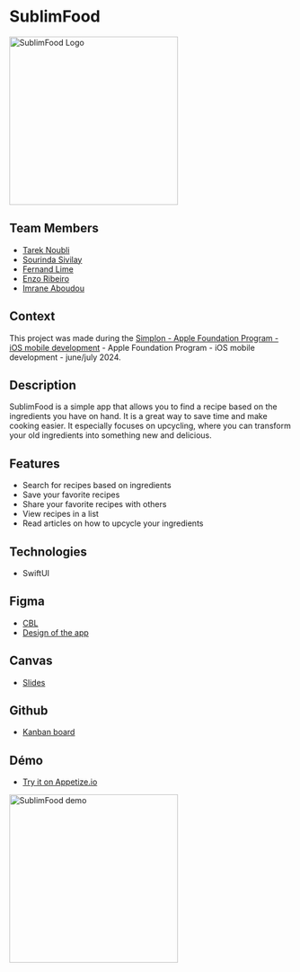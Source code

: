 # SublimFood

<img src="https://github.com/LinFeiLong/sublimfood/assets/6100043/b4d200f3-b24f-461e-b9aa-cc4b2c957515" alt="SublimFood Logo" width="300">

## Team Members
- [Tarek Noubli](https://github.com/Tarek-D)
- [Sourinda Sivilay](https://github.com/Riindaa)
- [Fernand Lime](https://github.com/LinFeiLong)
- [Enzo Ribeiro](https://github.com/EnzoR-9)
- [Imrane Aboudou](https://github.com/Imrane31)

## Context
This project was made during the [Simplon - Apple Foundation Program - iOS mobile development](https://simplon.co/formation/foundation/24) - Apple Foundation Program - iOS mobile development - june/july 2024.

## Description
SublimFood is a simple app that allows you to find a recipe based on the ingredients you have on hand. It is a great way to save time and make cooking easier. It especially focuses on upcycling, where you can transform your old ingredients into something new and delicious.

## Features
- Search for recipes based on ingredients
- Save your favorite recipes
- Share your favorite recipes with others
- View recipes in a list
- Read articles on how to upcycle your ingredients

## Technologies
- SwiftUI

## Figma
- [CBL](https://www.figma.com/board/B7joyroWcyRLvxTgrSV0zC/CBL-AFP-(Community)?node-id=0-1&t=ML7i89GThuN6Goj3-1)
- [Design of the app](https://www.figma.com/design/fSV0TFy4kVGrsHKJ3UovHG/Sublime-Food?node-id=0-1&t=mzSXbPa3gjMKBPgq-1)

## Canvas
- [Slides](https://www.canva.com/design/DAGH69IKd_A/19gckDUgJFKXt-qp3xNuTg/view?utm_content=DAGH69IKd_A&utm_campaign=designshare&utm_medium=link&utm_source=editor)

## Github
- [Kanban board](https://github.com/users/LinFeiLong/projects/2)

## Démo
- [Try it on Appetize.io](https://appetize.io/app/kwjmctse6t2qn7qgjzaapmsipy?device=iphone15pro&osVersion=17.2)

<img src="./demo.gif" alt="SublimFood demo" width="300">